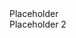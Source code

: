 <!DOCTYPE html>
<html>
<head>
	<title><strong>README</strong></title>
</head>
<body> Placeholder <br> Placeholder 2

</body>
</html>